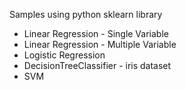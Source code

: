 Samples using python sklearn library

- Linear Regression - Single Variable
- Linear Regression - Multiple Variable
- Logistic Regression
- DecisionTreeClassifier - iris dataset
- SVM

